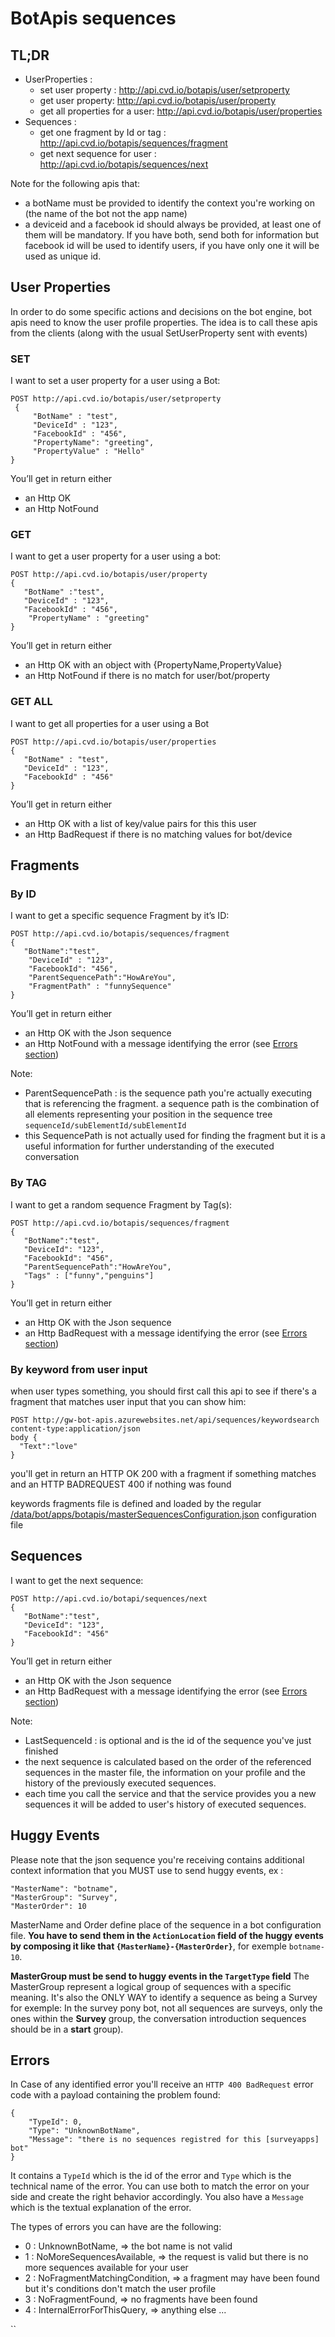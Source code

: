 # BotApis sequences

## TL;DR

* UserProperties : 
   * set user property : http://api.cvd.io/botapis/user/setproperty
   * get user property: http://api.cvd.io/botapis/user/property
   * get all properties for a user:  http://api.cvd.io/botapis/user/properties
* Sequences : 
   * get one fragment by Id or tag :  http://api.cvd.io/botapis/sequences/fragment
   * get next sequence for user : http://api.cvd.io/botapis/sequences/next

Note for the following apis that:
* a botName must be provided to identify the context you're working on (the name of the bot not the app name)
* a deviceid and a facebook id should always be provided, at least one of them will be mandatory. If you have both, send both for information but facebook id will be used to identify users, if you have only one it will be used as unique id.

## User Properties

In order to do some specific actions and decisions on the bot engine, bot apis need to know the user profile properties. The idea is to call these apis from the clients (along with the usual SetUserProperty sent with events)

### SET
I want to set a user property for a user using a Bot:

```
POST http://api.cvd.io/botapis/user/setproperty
 {
     "BotName" : "test", 
     "DeviceId" : "123", 
     "FacebookId" : "456", 
     "PropertyName": "greeting", 
     "PropertyValue" : "Hello" 
}
```
You’ll get in return either

* an Http OK
* an Http NotFound


### GET 

I want to get a user property for a user using a bot:

```
POST http://api.cvd.io/botapis/user/property
{ 
   "BotName" :"test", 
   "DeviceId" : "123", 
   "FacebookId" : "456", 
    "PropertyName" : "greeting" 
}
```

You’ll get in return either

* an Http OK with an object with {PropertyName,PropertyValue}
* an Http NotFound if there is no match for user/bot/property


### GET ALL
I want to get all properties for a user using a Bot

```
POST http://api.cvd.io/botapis/user/properties
{ 
   "BotName" : "test", 
   "DeviceId" : "123", 
   "FacebookId" : "456"
}
```

You’ll get in return either

* an Http OK with a list of key/value pairs for this this user
* an Http BadRequest if there is no matching values for bot/device


## Fragments

### By ID
I want to get a specific sequence Fragment by it’s ID:

```
POST http://api.cvd.io/botapis/sequences/fragment
{ 
   "BotName":"test", 
    "DeviceId" : "123", 
    "FacebookId": "456", 
    "ParentSequencePath":"HowAreYou",
    "FragmentPath" : "funnySequence"
}
```

You’ll get in return either

* an Http OK with the Json sequence
* an Http NotFound with a message identifying the error (see [Errors section](#errors))

Note:
* ParentSequencePath : is the sequence path you're actually executing that is referencing the fragment. a sequence path is the combination of all elements representing your position in the sequence tree `sequenceId/subElementId/subElementId`
* this SequencePath is not actually used for finding the fragment but it is a useful information for further understanding of the executed conversation

### By TAG
I want to get a random sequence Fragment by Tag(s):

```
POST http://api.cvd.io/botapis/sequences/fragment
{ 
   "BotName":"test", 
   "DeviceId": "123", 
   "FacebookId": "456", 
   "ParentSequencePath":"HowAreYou",
   "Tags" : ["funny","penguins"]
}
```

You’ll get in return either

* an Http OK with the Json sequence
*  an Http BadRequest with a message identifying the error (see [Errors section](#errors))


### By keyword from user input

when user types something, you should first call this api to see if there's a fragment that matches user input that you can show him:


```
POST http://gw-bot-apis.azurewebsites.net/api/sequences/keywordsearch
content-type:application/json
body {
  "Text":"love"
}
```

you'll get in return an HTTP OK 200 with a fragment if something matches and an HTTP BADREQUEST 400 if nothing was found

keywords fragments file is defined and loaded by the regular [/data/bot/apps/botapis/masterSequencesConfiguration.json](https://github.com/GhostWording/gw-config-apis/blob/master/data/bot/apps/botapis/masterSequencesConfiguration.json) configuration file


## Sequences

I want to get the next sequence:

```
POST http://api.cvd.io/botapi/sequences/next
{ 
   "BotName":"test", 
   "DeviceId": "123", 
   "FacebookId": "456"
}
```

You’ll get in return either

* an Http OK with the Json sequence
*  an Http BadRequest with a message identifying the error (see [Errors section](#errors))

Note:
* LastSequenceId : is optional and is the id of the sequence you've just finished
* the next sequence is calculated based on the order of the referenced sequences in the master file, the information on your profile and the history of the previously executed sequences.
* each time you call the service and that the service provides you a new sequences it will be added to user's history of executed sequences.

## Huggy Events

Please note that the json sequence you're receiving contains additional context information that you MUST use to send huggy events, ex :

    "MasterName": "botname",
    "MasterGroup": "Survey",
    "MasterOrder": 10
    
    
MasterName and Order define place of the sequence in a bot configuration file. **You have to send them in the `ActionLocation` field of the huggy events by composing it like that `{MasterName}-{MasterOrder}`**, for exemple `botname-10`.

**MasterGroup must be send to huggy events in the `TargetType` field**
The MasterGroup represent a logical group of sequences with a specific meaning. It's also the ONLY WAY to identify a sequence as being a Survey for exemple: In the survey pony bot, not all sequences are surveys, only the ones within the **Survey** group, the conversation introduction sequences should be in a **start** group).


## Errors

In Case of any identified  error you'll receive an `HTTP 400 BadRequest` error code with a payload containing the problem found:

```
{
    "TypeId": 0,
    "Type": "UnknownBotName",
    "Message": "there is no sequences registred for this [surveyapps] bot"
}
```

It contains a `TypeId` which is the id of the error and `Type` which is the technical name of the error. You can use both to match the error on your side and create the right behavior accordingly.
You also have a `Message` which is the textual explanation of the error.

The types of errors you can have are the following:

* 0 : UnknownBotName, => the bot name is not valid
* 1 : NoMoreSequencesAvailable, => the request is valid but there is no more sequences available for your user
* 2 : NoFragmentMatchingCondition, => a fragment may have been found but it's conditions don't match the user profile
* 3 : NoFragmentFound, => no fragments have been found
* 4 : InternalErrorForThisQuery, => anything else ...


``
